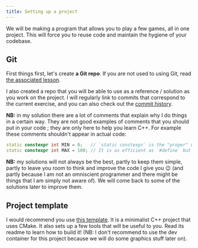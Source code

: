```yaml
---
title: Setting up a project
---
```


We will be making a program that allows you to play a few games, all in one project. This will force you to reuse code and maintain the hygiene of your codebase.

## Git

First things first, let's create **a Git repo**. If you are not used to using Git, read [the associated lesson](../lessons/use-git).

I also created a repo that you will be able to use as a reference / solution as you work on the project. I will regularly link to commits that correspond to the current exercise, and you can also check out the [commit history](https://github.com/JulesFouchy/Learn--Cpp-And-Dev-Practices--Project/commits/main).

**NB:** in my solution there are a lot of comments that explain why I do things in a certain way. They are not good examples of comments that you should put in your code ; they are only here to help you learn C++. For example these comments shouldn't appear in actual code:
```cpp
static constexpr int MIN = 0;   // `static constexpr` is the "proper" way of declaring constants known at compile time
static constexpr int MAX = 100; // It is as efficient as `#define` but has the benefit of working like a normal C++ variable: it has a type, etc.
```

**NB:** my solutions will not always be the best, partly to keep them simple, partly to leave you room to think and improve the code I give you 😉 (and partly because I am not an omniscient programmer and there might be things that I am simply not aware of).
We will come back to some of the solutions later to improve them.

## Project template

I would recommend you use [this template](https://github.com/JulesFouchy/Simple-Cpp-Setup). It is a minimalist C++ project that uses CMake. It also sets up a few tools that will be useful to you. Read its readme to learn how to build it! (NB: I don't recommend to use the dev container for this project because we will do some graphics stuff later on).